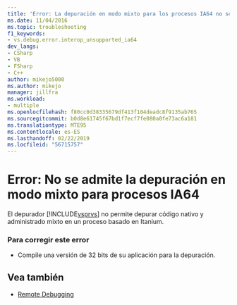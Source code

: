 ```yaml
---
title: 'Error: La depuración en modo mixto para los procesos IA64 no se admite | Microsoft Docs'
ms.date: 11/04/2016
ms.topic: troubleshooting
f1_keywords:
- vs.debug.error.interop_unsupported_ia64
dev_langs:
- CSharp
- VB
- FSharp
- C++
author: mikejo5000
ms.author: mikejo
manager: jillfra
ms.workload:
- multiple
ms.openlocfilehash: f80cc0d38335679df413f104deadc8f9135ab765
ms.sourcegitcommit: b0d8e61745f67bd1f7ecf7fe080a0fe73ac6a181
ms.translationtype: MTE95
ms.contentlocale: es-ES
ms.lasthandoff: 02/22/2019
ms.locfileid: "56715757"
---
```

# <a name="error-mixed-mode-debugging-for-ia64-processes-is-unsupported"></a>Error: No se admite la depuración en modo mixto para procesos IA64
El depurador [!INCLUDE[vsprvs](../code-quality/includes/vsprvs_md.md)] no permite depurar código nativo y administrado mixto en un proceso basado en Itanium.

### <a name="to-correct-this-error"></a>Para corregir este error

-   Compile una versión de 32 bits de su aplicación para la depuración.

## <a name="see-also"></a>Vea también
- [Remote Debugging](../debugger/remote-debugging.md)